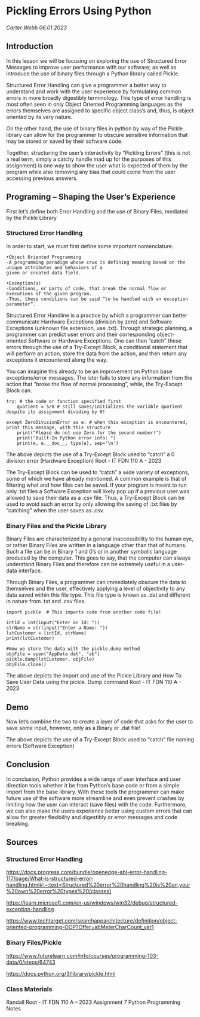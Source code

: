# Pickling Errors Using Python
*Carter Webb 06.01.2023*

## Introduction
In this lesson we will be focusing on exploring the use of Structured Error Messages to improve user performance with our software; as well as introduce the use of binary files through a Python library called Pickle.

Structured Error Handling can give a programmer a better way to understand and work with the user experience by formulating common errors in more broadly digestibly terminology. This type of error handling is most often seen in only Object Oriented Programming languages as the errors themselves are assigned to specific object class’s and, thus, is object oriented by its very nature. 

On the other hand, the use of binary files in python by way of the Pickle library can allow for the programmer to obscure sensitive information that may be stored or saved by their software code. 

Together, structuring the user’s interactivity by “Pickling Errors” (this is not a real term, simply a catchy handle mad up for the purposes of this assignment) is one way to show the user what is expected of them by the program while also removing any bias that could come from the user accessing previous answers. 

## Programing – Shaping the User’s Experience
First let’s define both Error Handling and the use of Binary Files, mediated by the Pickle Library
### Structured Error Handling
In order to start, we must first define some important nomenclature:

	•Object Oriented Programming
	-A programming paradigm whose crux is defining meaning based on the unique attributes and behaviors of a 
	given or created data field. 
	
	•Exception(s)
	-Conditions, or parts of code, that break the normal flow or executions of the given program. 
	-Thus, these conditions can be said “to be handled with an exception parameter”. 

Structured Error Handline is a practice by which a programmer can better communicate Hardware Exceptions (division by zero) and Software Exceptions (unknown file extension, use .txt). Through strategic planning, a programmer can predict user errors and their corresponding object-oriented Software or Hardware Exceptions. One can then “catch” these errors through the use of a Try-Except Block, a conditional statement that will perform an action, store the data from the action, and then return any exceptions it encountered along the way. 

You can imagine this already to be an improvement on Python base exceptions/error messages. The later fails to store any information from the action that “broke the flow of normal processing”, while, the Try-Except Block can.  
```
try: # the code or function specified first
    quotient = 5/0 # still saves/initializes the variable quotient despite its assignment dividing by 0!
    
except ZeroDivisionError as e: # when this exception is encountered, print this message, with this structure
    print("Please do not use Zero for the second number!")
    print("Built-In Python error info: ")
    print(e, e.__doc__, type(e), sep='\n')
```
The above depicts the use of a Try-Except Block used to “catch” a 0 division error (Hardware Exception) Root - IT FDN 110 A - 2023

The Try-Except Block can be used to “catch” a wide variety of exceptions, some of which we have already mentioned. A common example is that of filtering what and how files can be saved. If your program is meant to run only .txt files a Software Exception will likely pop up if a previous user was allowed to save their data as a .csv file. Thus, a Try-Except Block can be used to avoid such an error by only allowing the saving of .txt files by “catching” when the user saves as .csv.

### Binary Files and the Pickle Library
Binary Files are characterized by a general inaccessibility to the human eye, or rather Binary Files are written in a language other than that of humans. Such a file can be in Binary 1 and 0’s or in another symbolic language produced by the computer. This goes to say, that the computer can always understand Binary Files and therefore can be extremely useful in a user-data interface. 

Through Binary Files, a programmer can immediately obscure the data to themselves and the user, effectively applying a level of objectivity to any data saved within this file type. This file type is known as .dat and different in nature from .txt and .csv files. 
```
import pickle  # This imports code from another code file!

intId = int(input("Enter an Id: "))
strName = str(input("Enter a Name: "))
lstCustomer = [intId, strName]
print(lstCustomer)

#Now we store the data with the pickle.dump method
objFile = open("AppData.dat", "ab")
pickle.dump(lstCustomer, objFile)
objFile.close()
```
The above depicts the import and use of the Pickle Library and How To Save User Data using the pickle. Dump command
Root - IT FDN 110 A - 2023

## Demo
Now let’s combine the two to create a layer of code that asks for the user to save some input, however, only as a Binary or .dat file!

The above depicts the use of a Try-Except Block used to “catch” file naming errors (Software Exception) 
## Conclusion 
In conclusion, Python provides a wide range of user interface and user direction tools whether it be from Python’s base code or from a simple import from the base library. With these tools the programmer can make future use of the software more streamline and even prevent crashes by limiting how the user can interact (save files) with the code. Furthermore, we can also make the users experience better using custom errors that can allow for greater flexibility and digestibly or error messages and code breaking.

## Sources
### Structured Error Handling
https://docs.progress.com/bundle/openedge-abl-error-handling-117/page/What-is-structured-error-handling.html#:~:text=Structured%20error%20handling%20is%20an,your%20own%20error%20types%20(classes)

https://learn.microsoft.com/en-us/windows/win32/debug/structured-exception-handling 

https://www.techtarget.com/searchapparchitecture/definition/object-oriented-programming-OOP?Offer=abMeterCharCount_var1
### Binary Files/Pickle
https://www.futurelearn.com/info/courses/programming-103-data/0/steps/64743

https://docs.python.org/3/library/pickle.html
### Class Materials 
Randall Root - IT FDN 110 A – 2023 Assignment 7 Python Programming Notes

